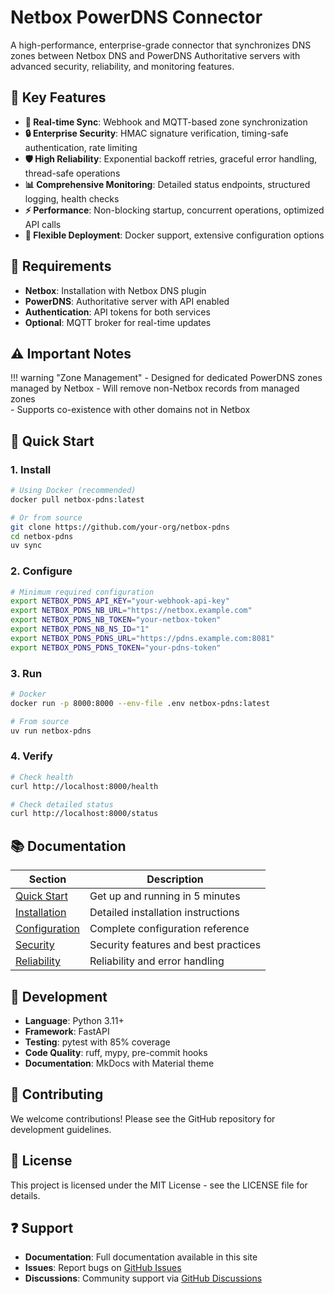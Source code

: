 # Netbox PowerDNS Connector

A high-performance, enterprise-grade connector that synchronizes DNS zones between Netbox DNS and PowerDNS Authoritative servers with advanced security, reliability, and monitoring features.

## :rocket: Key Features

- **:arrows_counterclockwise: Real-time Sync**: Webhook and MQTT-based zone synchronization
- **:lock: Enterprise Security**: HMAC signature verification, timing-safe authentication, rate limiting
- **:shield: High Reliability**: Exponential backoff retries, graceful error handling, thread-safe operations  
- **:bar_chart: Comprehensive Monitoring**: Detailed status endpoints, structured logging, health checks
- **:zap: Performance**: Non-blocking startup, concurrent operations, optimized API calls
- **:wrench: Flexible Deployment**: Docker support, extensive configuration options

## :memo: Requirements

- **Netbox**: Installation with Netbox DNS plugin
- **PowerDNS**: Authoritative server with API enabled
- **Authentication**: API tokens for both services
- **Optional**: MQTT broker for real-time updates

## :warning: Important Notes

!!! warning "Zone Management"
    - Designed for dedicated PowerDNS zones managed by Netbox
    - Will remove non-Netbox records from managed zones  
    - Supports co-existence with other domains not in Netbox

## :rocket: Quick Start

### 1. Install

```bash
# Using Docker (recommended)
docker pull netbox-pdns:latest

# Or from source
git clone https://github.com/your-org/netbox-pdns
cd netbox-pdns
uv sync
```

### 2. Configure

```bash
# Minimum required configuration
export NETBOX_PDNS_API_KEY="your-webhook-api-key"
export NETBOX_PDNS_NB_URL="https://netbox.example.com"
export NETBOX_PDNS_NB_TOKEN="your-netbox-token"
export NETBOX_PDNS_NB_NS_ID="1"
export NETBOX_PDNS_PDNS_URL="https://pdns.example.com:8081"
export NETBOX_PDNS_PDNS_TOKEN="your-pdns-token"
```

### 3. Run

```bash
# Docker
docker run -p 8000:8000 --env-file .env netbox-pdns:latest

# From source
uv run netbox-pdns
```

### 4. Verify

```bash
# Check health
curl http://localhost:8000/health

# Check detailed status
curl http://localhost:8000/status
```

## :books: Documentation

| Section | Description |
|---------|-------------|
| [Quick Start](quickstart.md) | Get up and running in 5 minutes |
| [Installation](installation.md) | Detailed installation instructions |
| [Configuration](configuration.md) | Complete configuration reference |
| [Security](security.md) | Security features and best practices |
| [Reliability](reliability.md) | Reliability and error handling |

## :wrench: Development

- **Language**: Python 3.11+
- **Framework**: FastAPI
- **Testing**: pytest with 85% coverage
- **Code Quality**: ruff, mypy, pre-commit hooks
- **Documentation**: MkDocs with Material theme

## :handshake: Contributing

We welcome contributions! Please see the GitHub repository for development guidelines.

## :scroll: License

This project is licensed under the MIT License - see the LICENSE file for details.

## :question: Support

- **Documentation**: Full documentation available in this site
- **Issues**: Report bugs on [GitHub Issues](https://github.com/your-org/netbox-pdns/issues)
- **Discussions**: Community support via [GitHub Discussions](https://github.com/your-org/netbox-pdns/discussions)
